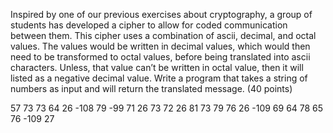 Inspired by one of our previous exercises about cryptography, a group of students has developed a cipher to allow for coded communication between them. This cipher uses a combination of ascii, decimal, and octal values. The values would be written in decimal values, which would then need to be transformed to octal values, before being translated into ascii characters. Unless, that value can’t be written in octal value, then it will listed as a negative decimal value. Write a program that takes a string of numbers as input and will return the translated message. (40 points)

57 73 73 64 26 -108 79 -99 71 26 73 72 26 81 73 79 76 26 -109 69 64 78 65 76 -109 27
